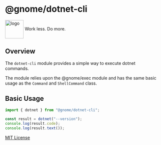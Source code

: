 # @gnome/dotnet-cli

<div height=30" vertical-align="top">
<image src="https://raw.githubusercontent.com/gnomejs/gnomejs/main/assets/icon.png"
    alt="logo" width="60" valign="middle" />
<span>Work less. Do more. </span>
</div>

## Overview

The `dotnet-cli` module provides a simple way to execute
dotnet commands.

The module relies upon the @gnome/exec module and
has the same basic usage as the `Command` and `ShellCommand` class.

## Basic Usage

```typescript
import { dotnet } from "@gnome/dotnet-cli";
 
const result = dotnet("--version");
console.log(result.code);
console.log(result.text());

```

[MIT License](./LICENSE.md)
